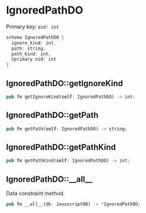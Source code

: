 # IgnoredPathDO

Primary key: `oid: int`

```rust
schema IgnoredPathDO {
  ignore_kind: int,
  path: string,
  path_kind: int,
  @primary oid: int
}
```
## IgnoredPathDO::getIgnoreKind

```rust
pub fn getIgnoreKind(self: IgnoredPathDO) -> int;
```
## IgnoredPathDO::getPath

```rust
pub fn getPath(self: IgnoredPathDO) -> string;
```
## IgnoredPathDO::getPathKind

```rust
pub fn getPathKind(self: IgnoredPathDO) -> int;
```
## IgnoredPathDO::\_\_all\_\_

Data constraint method.

```rust
pub fn __all__(db: JavascriptDB) -> *IgnoredPathDO;
```
